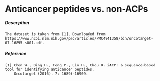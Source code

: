 # Anticancer peptides vs. non-ACPs

##### Description

    The dataset is taken from [1]. Downloaded from 
    https://www.ncbi.nlm.nih.gov/pmc/articles/PMC4941358/bin/oncotarget-07-16895-s001.pdf.
    
##### Reference

    [1] Chen W., Ding H., Feng P., Lin H., Chou K. iACP: a sequence-based tool for identifying anticancer peptides. 
        Oncotarget (2016). 7: 16895-16909. 
    